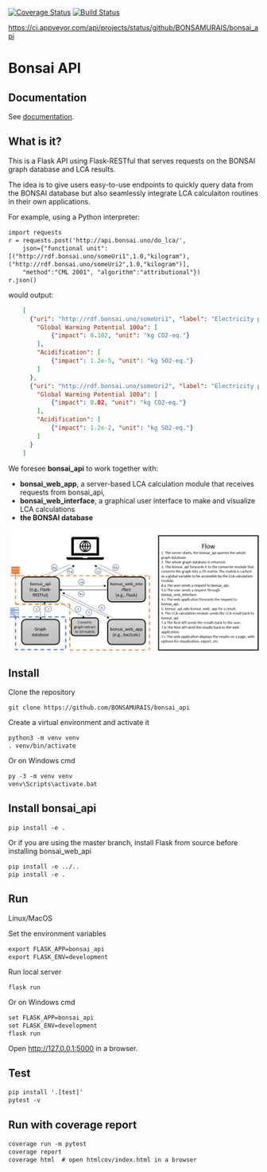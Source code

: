 [![Coverage Status](https://coveralls.io/repos/github/BONSAMURAIS/bonsai_api/badge.svg?branch=master)](https://coveralls.io/github/BONSAMURAIS/bonsai_api?branch=master) [![Build Status](https://travis-ci.org/BONSAMURAIS/bonsai_api.svg?branch=master)](https://travis-ci.org/BONSAMURAIS/bonsai_api)

https://ci.appveyor.com/api/projects/status/github/BONSAMURAIS/bonsai_api
# Bonsai API
## Documentation
See [documentation](https://bonsamurais.github.io/bonsai_api/build/html/index.html).

## What is it?
This is a Flask API using Flask-RESTful that serves requests on the BONSAI graph database and LCA results.

The idea is to give users easy-to-use endpoints to quickly query data from the BONSAI database but also seamlessly integrate LCA calculaiton routines in their own applications.

For example, using a Python interpreter:

    import requests
    r = requests.post('http://api.bonsai.uno/do_lca/',
        json={"functional unit": [("http://rdf.bonsai.uno/someUri1",1.0,"kilogram"), ("http://rdf.bonsai.uno/someUri2",1.0,"kilogram")],
        "method":"CML 2001", "algorithm":"attributional"})
    r.json()
    
would output:
```json
    [
      {"uri": "http://rdf.bonsai.uno/someUri1", "label": "Electricity production, coal"}: {
        "Global Warming Potential 100a": [
            {"impact": 0.102, "unit": "kg CO2-eq."}
        ],
        "Acidification": [
            {"impact": 1.2e-5, "unit": "kg SO2-eq."}
        ]
      },
      {"uri": "http://rdf.bonsai.uno/someUri2", "label": "Electricity production, nuclear"}: {
        "Global Warming Potential 100a": [
            {"impact": 0.02, "unit": "kg CO2-eq."}
        ],
        "Acidification": [
            {"impact": 1.2e-2, "unit": "kg SO2-eq."}
        ]
      }
    ]
```
    

We foresee **bonsai_api** to work together with:
* **bonsai_web_app**, a server-based LCA calculation module that receives requests from bonsai_api,
* **bonsai_web_interface**, a graphical user interface to make and visualize LCA calculations
* **the BONSAI database**


![alt text](https://github.com/BONSAMURAIS/bonsai_api/blob/master/docs/bonsai_app_flow_diagram.png)


## Install
Clone the repository

    git clone https://github.com/BONSAMURAIS/bonsai_api

Create a virtual environment and activate it

    python3 -m venv venv
    . venv/bin/activate

Or on Windows cmd

    py -3 -m venv venv
    venv\Scripts\activate.bat

## Install bonsai_api

    pip install -e .

Or if you are using the master branch, install Flask from source before installing bonsai_web_api

    pip install -e ../..
    pip install -e .

## Run
Linux/MacOS

Set the environment variables

    export FLASK_APP=bonsai_api
    export FLASK_ENV=development

Run local server
    
    flask run

Or on Windows cmd

    set FLASK_APP=bonsai_api
    set FLASK_ENV=development
    flask run

Open http://127.0.0.1:5000 in a browser.

## Test
    pip install '.[test]'
    pytest -v

## Run with coverage report

    coverage run -m pytest
    coverage report
    coverage html  # open htmlcov/index.html in a browser
